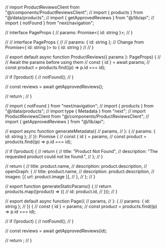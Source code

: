 // import ProductReviewsClient from "@/components/ProductReviewsClient";
// import { products } from "@/data/products";
// import { getApprovedReviews } from "@/lib/api";
// import { notFound } from "next/navigation";

// interface PageProps {
//   params: Promise<{ id: string }>;
// }

// // interface PageProps {
// //   params: { id: string }; // Change from Promise<{ id: string }> to { id: string }
// // }

// export default async function ProductReviews({ params }: PageProps) {
//   // Await the params before using them
//   const { id } = await params;
//   const product = products.find((p) => p.id === id);

//   if (!product) {
//     notFound();
//   }

//   const reviews = await getApprovedReviews();

//   return <ProductReviewsClient product={product} initialReviews={reviews} />;
// }

// import { notFound } from "next/navigation";
// import { products } from "@/data/products";
// import type { Metadata } from "next";
// import ProductReviewsClient from "@/components/ProductReviewsClient";
// import { getApprovedReviews } from "@/lib/api";

// export async function generateMetadata({
//   params,
// }: {
//   params: { id: string };
// }): Promise<Metadata> {
//   const { id } = params;
//   const product = products.find((p) => p.id === id);

//   if (!product) {
//     return {
//       title: "Product Not Found",
//       description: "The requested product could not be found.",
//     };
//   }

//   return {
//     title: product.name,
//     description: product.description,
//     openGraph: {
//       title: product.name,
//       description: product.description,
//       images: [{ url: product.image }],
//     },
//   };
// }

// export function generateStaticParams() {
//   return products.map((product) => ({
//     id: product.id,
//   }));
// }

// export default async function Page({
//   params,
// }: {
//   params: { id: string };
// }) {
//   const { id } = params;
//   const product = products.find((p) => p.id === id);

//   if (!product) {
//     notFound();
//   }

//   const reviews = await getApprovedReviews(id);

//   return <ProductReviewsClient product={product} initialReviews={reviews} />;
// }
